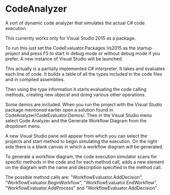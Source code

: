 # CodeAnalyzer
A sort of dynamic code analyzer that simulates the actual C# code execution

This currently works only for Visual Studio 2015 as a package. 

To run this just set the CodeEvaluator.Packages.Vs2015 as the startup project and press F5 to start in debug mode or without debug mode if you prefer. A new instance of Visual Studio will be launched.

This actually is a partially implemented C# interpreter. It takes and evaluates each line of code. It builds a table of all the types included in the code files and in compiled assemblies.

Then using the type information it starts evaluating the code calling methods, creating new objecst and doing various other operations.

Some demos are included. When you run the project with the Visual Studio package mentioned earlier open a solution found in CodeAnalyzer/CodeEvaluator.Demos/. Then in the Visual Studio menu select Code Analyzer and the Generate Workflow Diagram from the dropdown menu.

A new Visual Studio pane will appear from which you can select the projects and start method to begin simulating the execution. On the right side there is a blank canvas in which a workflow diagram will be generated. 

To generate a workflow diagram, the code execution simulator scans for specific methods in the code and for each method call, adds a new element on the diagram with the name and description specified in the method call.

The possible method calls are: "WorkflowEvaluator.AddDecision", "WorkflowEvaluator.BeginWorkflow", "WorkflowEvaluator.EndWorkflow", "WorkflowEvaluator.AddProcess" and "WorkflowEvaluator.AddDecision".
